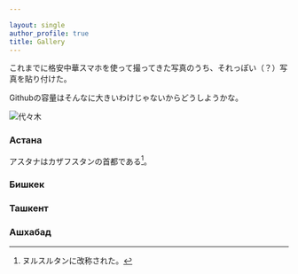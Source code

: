 ```yaml
---

layout: single
author_profile: true
title: Gallery
---
```



これまでに格安中華スマホを使って撮ってきた写真のうち、それっぽい（？）写真を貼り付けた。

Githubの容量はそんなに大きいわけじゃないからどうしようかな。

![代々木](https://image.hldy-cdn.com/c/w=1336,h=826,g=5,a=2,r=auto,f=webp:auto/holiday_article_images/7452/7452.jpg)

### Астана
アスタナはカザフスタンの首都である[^mumu]。

[^mumu]: ヌルスルタンに改称された。

### Бишкек

### Ташкент

### Ашхабад


